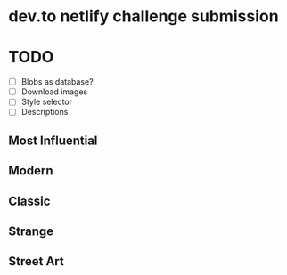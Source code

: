 # dev.to netlify challenge submission

# TODO

- [ ] Blobs as database?
- [ ] Download images
- [ ] Style selector
- [ ] Descriptions

## Most Influential

## Modern

## Classic

## Strange

## Street Art
